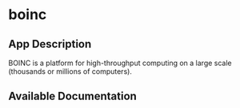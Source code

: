 # boinc

## App Description

BOINC is a platform for high-throughput computing on a large scale (thousands or millions of computers).

## Available Documentation

